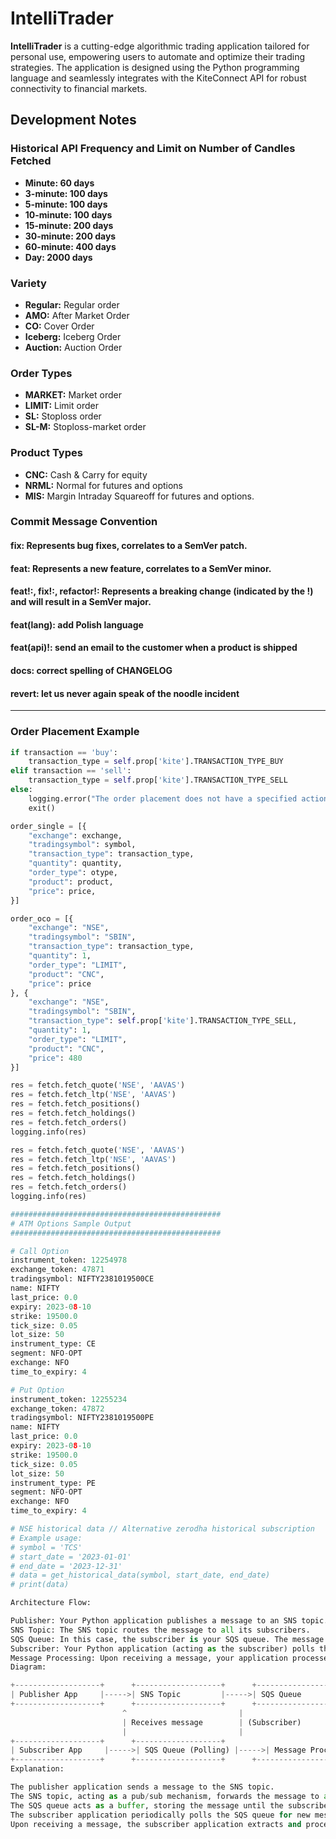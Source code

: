 # IntelliTrader

**IntelliTrader** is a cutting-edge algorithmic trading application tailored for personal use, empowering users to automate and optimize their trading strategies. The application is designed using the Python programming language and seamlessly integrates with the KiteConnect API for robust connectivity to financial markets.

## Development Notes

### Historical API Frequency and Limit on Number of Candles Fetched

- **Minute: 60 days**
- **3-minute: 100 days**
- **5-minute: 100 days**
- **10-minute: 100 days**
- **15-minute: 200 days**
- **30-minute: 200 days**
- **60-minute: 400 days**
- **Day: 2000 days**

### Variety

- **Regular:** Regular order
- **AMO:** After Market Order
- **CO:** Cover Order
- **Iceberg:** Iceberg Order
- **Auction:** Auction Order

### Order Types

- **MARKET:** Market order
- **LIMIT:** Limit order
- **SL:** Stoploss order
- **SL-M:** Stoploss-market order

### Product Types

- **CNC:** Cash & Carry for equity
- **NRML:** Normal for futures and options
- **MIS:** Margin Intraday Squareoff for futures and options.
  
### Commit Message Convention

#### fix: Represents bug fixes, correlates to a SemVer patch.
#### feat: Represents a new feature, correlates to a SemVer minor.
#### feat!:, fix!:, refactor!: Represents a breaking change (indicated by the !) and will result in a SemVer major.
#### feat(lang): add Polish language
#### feat(api)!: send an email to the customer when a product is shipped
#### docs: correct spelling of CHANGELOG
#### revert: let us never again speak of the noodle incident

-----------------------------------------------------------------------------------------------------------------

### Order Placement Example

```python
if transaction == 'buy':
    transaction_type = self.prop['kite'].TRANSACTION_TYPE_BUY
elif transaction == 'sell':
    transaction_type = self.prop['kite'].TRANSACTION_TYPE_SELL
else:
    logging.error("The order placement does not have a specified action to buy or sell.")
    exit()

order_single = [{
    "exchange": exchange,
    "tradingsymbol": symbol,
    "transaction_type": transaction_type,
    "quantity": quantity,
    "order_type": otype,
    "product": product,
    "price": price,
}]

order_oco = [{
    "exchange": "NSE",
    "tradingsymbol": "SBIN",
    "transaction_type": transaction_type,
    "quantity": 1,
    "order_type": "LIMIT",
    "product": "CNC",
    "price": price
}, {
    "exchange": "NSE",
    "tradingsymbol": "SBIN",
    "transaction_type": self.prop['kite'].TRANSACTION_TYPE_SELL,
    "quantity": 1,
    "order_type": "LIMIT",
    "product": "CNC",
    "price": 480
}]

res = fetch.fetch_quote('NSE', 'AAVAS')
res = fetch.fetch_ltp('NSE', 'AAVAS')
res = fetch.fetch_positions()
res = fetch.fetch_holdings()
res = fetch.fetch_orders()
logging.info(res)

res = fetch.fetch_quote('NSE', 'AAVAS')
res = fetch.fetch_ltp('NSE', 'AAVAS')
res = fetch.fetch_positions()
res = fetch.fetch_holdings()
res = fetch.fetch_orders()
logging.info(res)

###############################################
# ATM Options Sample Output
###############################################

# Call Option
instrument_token: 12254978
exchange_token: 47871
tradingsymbol: NIFTY2381019500CE
name: NIFTY
last_price: 0.0
expiry: 2023-08-10
strike: 19500.0
tick_size: 0.05
lot_size: 50
instrument_type: CE
segment: NFO-OPT
exchange: NFO
time_to_expiry: 4

# Put Option
instrument_token: 12255234
exchange_token: 47872
tradingsymbol: NIFTY2381019500PE
name: NIFTY
last_price: 0.0
expiry: 2023-08-10
strike: 19500.0
tick_size: 0.05
lot_size: 50
instrument_type: PE
segment: NFO-OPT
exchange: NFO
time_to_expiry: 4

# NSE historical data // Alternative zerodha historical subscription
# Example usage:
# symbol = 'TCS'
# start_date = '2023-01-01'
# end_date = '2023-12-31'
# data = get_historical_data(symbol, start_date, end_date)
# print(data)

Architecture Flow:

Publisher: Your Python application publishes a message to an SNS topic.
SNS Topic: The SNS topic routes the message to all its subscribers.
SQS Queue: In this case, the subscriber is your SQS queue. The message gets delivered to the SQS queue.
Subscriber: Your Python application (acting as the subscriber) polls the SQS queue for new messages.
Message Processing: Upon receiving a message, your application processes the message content.
Diagram:

+-------------------+      +-------------------+      +-------------------+
| Publisher App     |----->| SNS Topic         |----->| SQS Queue           |
+-------------------+      +-------------------+      +-------------------+
                         ^                         |
                         | Receives message        | (Subscriber)
                         |                         |
+-------------------+      +-------------------+
| Subscriber App     |----->| SQS Queue (Polling) |----->| Message Processing |
+-------------------+      +-------------------+      +-------------------+
Explanation:

The publisher application sends a message to the SNS topic.
The SNS topic, acting as a pub/sub mechanism, forwards the message to all its subscribers, which in this case is a single SQS queue.
The SQS queue acts as a buffer, storing the message until the subscriber application polls it.
The subscriber application periodically polls the SQS queue for new messages.
Upon receiving a message, the subscriber application extracts and processes the message content according to your application logic.